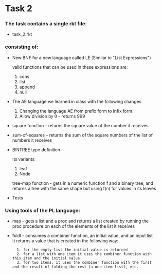 <h1> Task 2 </h1>

<h3>The task contains a single rkt file:</h3>

* task_2.rkt

<h3>consisting of:</h3>

* New BNF for a new language called LE (Similar to "List Expressions")

    valid functions that can be used in these expressions are: 
    1. cons 
    2. list 
    3. append
    4. null

* The AE language we learned in class with the following changes:
 
  1. Changing the language AE from prefix form to infix form
  2. Allow division by 0 - returns 999


* square function - returns the square value of the number it receives

* sum-of-squares - returns the sum of the square numbers of the list of numbers it receives 

* BINTREE type definition
   
   Its variants:
   
   1. leaf
   2. Node
   
   tree-map function - gets in a numeric function f and a binary tree, and returns a tree with the same shape but using f(n) for values in its leaves
   

*  Tests

<h3>Using tools of the PL language:</h3>

* map - gets a list and a proc and returns a list created by running the proc procedure on each of the elements of the list it receives

* foldl - consumes a combiner function, an initial value, and an input list           
          It returns a value that is created in the following way:
          
        1. for the empty list the initial value is returned
        2. for a list with one item it uses the combiner function with this item and the initial value
        3. for two items, it uses the combiner function with the first and the result of folding the rest (a one-item list), etc.
   
